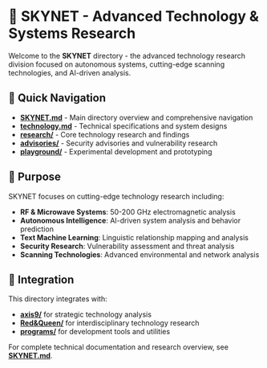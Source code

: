 # 🤖 SKYNET - Advanced Technology & Systems Research

Welcome to the **SKYNET** directory - the advanced technology research division focused on autonomous systems, cutting-edge scanning technologies, and AI-driven analysis.

## 📁 Quick Navigation

- **[SKYNET.md](SKYNET.md)** - Main directory overview and comprehensive navigation
- **[technology.md](technology.md)** - Technical specifications and system designs
- **[research/](research/)** - Core technology research and findings
- **[advisories/](advisories/)** - Security advisories and vulnerability research
- **[playground/](playground/)** - Experimental development and prototyping

## 🎯 Purpose

SKYNET focuses on cutting-edge technology research including:

- **RF & Microwave Systems**: 50-200 GHz electromagnetic analysis
- **Autonomous Intelligence**: AI-driven system analysis and behavior prediction
- **Text Machine Learning**: Linguistic relationship mapping and analysis
- **Security Research**: Vulnerability assessment and threat analysis
- **Scanning Technologies**: Advanced environmental and network analysis

## 🔗 Integration

This directory integrates with:
- **[axis9/](../axis9/)** for strategic technology analysis
- **[Red&Queen/](../Red&Queen/)** for interdisciplinary technology research
- **[programs/](../programs/)** for development tools and utilities

For complete technical documentation and research overview, see **[SKYNET.md](SKYNET.md)**.